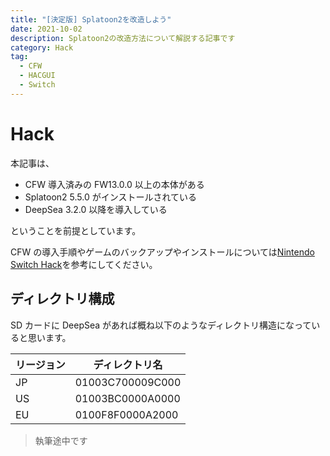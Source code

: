 ```yaml
---
title: "[決定版] Splatoon2を改造しよう"
date: 2021-10-02
description: Splatoon2の改造方法について解説する記事です
category: Hack
tag:
  - CFW
  - HACGUI
  - Switch
---
```


# Hack

本記事は、

- CFW 導入済みの FW13.0.0 以上の本体がある
- Splatoon2 5.5.0 がインストールされている
- DeepSea 3.2.0 以降を導入している

ということを前提としています。

CFW の導入手順やゲームのバックアップやインストールについては[Nintendo Switch Hack](https://tkgstrator.work/nintendoswitch/)を参考にしてください。

## ディレクトリ構成

SD カードに DeepSea があれば概ね以下のようなディレクトリ構造になっていると思います。

| リージョン | ディレクトリ名   |
| ---------- | ---------------- |
| JP         | 01003C700009C000 |
| US         | 01003BC0000A0000 |
| EU         | 0100F8F0000A2000 |

> 執筆途中です
